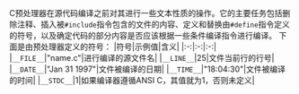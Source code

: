 C预处理器在源代码编译之前对其进行一些文本性质的操作。它的主要任务包括删除注释、插入被`#include`指令包含的文件的内容、定义和替换由`#define`指令定义的符号，以及确定代码的部分内容是否应该根据一些条件编译指令进行编译。
下面是由预处理器定义的符号：
|符号|示例值|含义|
|:-:|:-:|:-:|
|`__FILE__`|"name.c"|进行编译的源文件名|
|`__LINE__`|25|文件当前行的行号|
|`__DATE__`|"Jan 31 1997"|文件被编译的日期|
|`__TIME__`|"18:04:30"|文件被编译的时间|
|`__STDC__`|1|如果编译器遵循ANSI C，其值就为1，否则未定义|